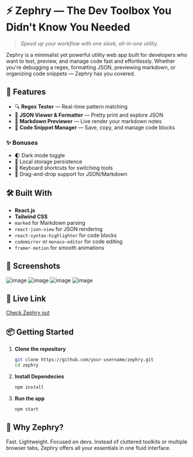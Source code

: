 # ⚡ Zephry — The Dev Toolbox You Didn't Know You Needed

> *Speed up your workflow with one sleek, all-in-one utility.*

Zephry is a minimalist yet powerful utility web app built for developers who want to test, preview, and manage code fast and effortlessly. Whether you're debugging a regex, formatting JSON, previewing markdown, or organizing code snippets — Zephry has you covered.

## 🚀 Features

- 🔍 **Regex Tester** — Real-time pattern matching
- 🧾 **JSON Viewer & Formatter** — Pretty print and explore JSON
- 📝 **Markdown Previewer** — Live render your markdown notes
- 💾 **Code Snippet Manager** — Save, copy, and manage code blocks

### ✨ Bonuses

- 🌓 Dark mode toggle  
- 💾 Local storage persistence  
- 🎯 Keyboard shortcuts for switching tools  
- 📂 Drag-and-drop support for JSON/Markdown

## 🛠️ Built With

- **React.js**
- **Tailwind CSS**
- `marked` for Markdown parsing  
- `react-json-view` for JSON rendering  
- `react-syntax-highlighter` for code blocks  
- `codemirror` or `monaco-editor` for code editing  
- `framer-motion` for smooth animations

## 📸 Screenshots
![image](https://github.com/user-attachments/assets/86eac460-cbcd-418c-9b4b-88582cffdfe1)
![image](https://github.com/user-attachments/assets/386f60ad-5543-4a9b-80a1-a265199ac250)
![image](https://github.com/user-attachments/assets/a711ffea-6425-4fd3-81d3-a86caa9c5d5a)
![image](https://github.com/user-attachments/assets/ecbad359-eba5-43ca-93f4-5676df2a3c4d)





## 🔗 Live Link
[Check Zephry out](https://utility-zen-hub.lovable.app/)


## 📦 Getting Started

1. **Clone the repository**  
   ```bash
   git clone https://github.com/your-username/zephry.git
   cd zephry

2. **Install Dependecies**
   ```bash
   npm install

3. **Run the app**
   ```bash
   npm start
   ```
## 🧠 Why Zephry?
   Fast. Lightweight. Focused on devs. Instead of cluttered toolkits or multiple browser tabs,      Zephry offers all your essentials in one fluid interface.
